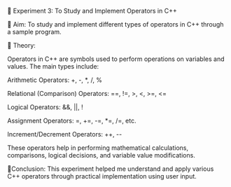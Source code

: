 🧪 Experiment 3: To Study and Implement Operators in C++

🔹 Aim:
To study and implement different types of operators in C++ through a sample program.


🔹 Theory:

Operators in C++ are symbols used to perform operations on variables and values. The main types include:

Arithmetic Operators: +, -, *, /, %

Relational (Comparison) Operators: ==, !=, >, <, >=, <=

Logical Operators: &&, ||, !

Assignment Operators: =, +=, -=, *=, /=, etc.

Increment/Decrement Operators: ++, --

These operators help in performing mathematical calculations, comparisons, logical decisions, and variable value modifications.

🔹Conclusion:
This experiment helped me understand and apply various C++ operators through practical implementation using user input.

